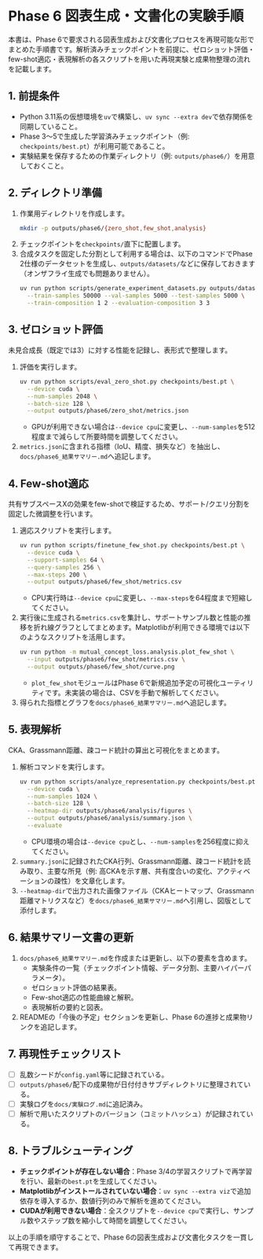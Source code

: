 # Phase 6 図表生成・文書化の実験手順

本書は、Phase 6で要求される図表生成および文書化プロセスを再現可能な形でまとめた手順書です。解析済みチェックポイントを前提に、ゼロショット評価・few-shot適応・表現解析の各スクリプトを用いた再現実験と成果物整理の流れを記載します。

## 1. 前提条件
- Python 3.11系の仮想環境を`uv`で構築し、`uv sync --extra dev`で依存関係を同期していること。
- Phase 3〜5で生成した学習済みチェックポイント（例: `checkpoints/best.pt`）が利用可能であること。
- 実験結果を保存するための作業ディレクトリ（例: `outputs/phase6/`）を用意しておくこと。

## 2. ディレクトリ準備
1. 作業用ディレクトリを作成します。
   ```bash
   mkdir -p outputs/phase6/{zero_shot,few_shot,analysis}
   ```
2. チェックポイントを`checkpoints/`直下に配置します。
3. 合成タスクを固定した分割として利用する場合は、以下のコマンドでPhase 2仕様のデータセットを生成し、`outputs/datasets/`などに保存しておきます（オンザフライ生成でも問題ありません）。
   ```bash
   uv run python scripts/generate_experiment_datasets.py outputs/datasets \
     --train-samples 50000 --val-samples 5000 --test-samples 5000 \
     --train-composition 1 2 --evaluation-composition 3 3
   ```

## 3. ゼロショット評価
未見合成長（既定では3）に対する性能を記録し、表形式で整理します。

1. 評価を実行します。
   ```bash
   uv run python scripts/eval_zero_shot.py checkpoints/best.pt \
     --device cuda \
     --num-samples 2048 \
     --batch-size 128 \
     --output outputs/phase6/zero_shot/metrics.json
   ```
   - GPUが利用できない場合は`--device cpu`に変更し、`--num-samples`を512程度まで減らして所要時間を調整してください。
2. `metrics.json`に含まれる指標（IoU、精度、損失など）を抽出し、`docs/phase6_結果サマリー.md`へ追記します。

## 4. Few-shot適応
共有サブスペースXの効果をfew-shotで検証するため、サポート/クエリ分割を固定した微調整を行います。

1. 適応スクリプトを実行します。
   ```bash
   uv run python scripts/finetune_few_shot.py checkpoints/best.pt \
     --device cuda \
     --support-samples 64 \
     --query-samples 256 \
     --max-steps 200 \
     --output outputs/phase6/few_shot/metrics.csv
   ```
   - CPU実行時は`--device cpu`に変更し、`--max-steps`を64程度まで短縮してください。
2. 実行後に生成される`metrics.csv`を集計し、サポートサンプル数と性能の推移を折れ線グラフとしてまとめます。Matplotlibが利用できる環境では以下のようなスクリプトを活用します。
   ```bash
   uv run python -m mutual_concept_loss.analysis.plot_few_shot \
     --input outputs/phase6/few_shot/metrics.csv \
     --output outputs/phase6/few_shot/curve.png
   ```
   - `plot_few_shot`モジュールはPhase 6で新規追加予定の可視化ユーティリティです。未実装の場合は、CSVを手動で解析してください。
3. 得られた指標とグラフを`docs/phase6_結果サマリー.md`へ追記します。

## 5. 表現解析
CKA、Grassmann距離、疎コード統計の算出と可視化をまとめます。

1. 解析コマンドを実行します。
   ```bash
   uv run python scripts/analyze_representation.py checkpoints/best.pt \
     --device cuda \
     --num-samples 1024 \
     --batch-size 128 \
     --heatmap-dir outputs/phase6/analysis/figures \
     --output outputs/phase6/analysis/summary.json \
     --evaluate
   ```
   - CPU環境の場合は`--device cpu`とし、`--num-samples`を256程度に抑えてください。
2. `summary.json`に記録されたCKA行列、Grassmann距離、疎コード統計を読み取り、主要な所見（例: 高CKAを示す層、共有度合いの変化、アクティベーションの疎性）を文章化します。
3. `--heatmap-dir`で出力された画像ファイル（CKAヒートマップ、Grassmann距離マトリクスなど）を`docs/phase6_結果サマリー.md`へ引用し、図版として添付します。

## 6. 結果サマリー文書の更新
1. `docs/phase6_結果サマリー.md`を作成または更新し、以下の要素を含めます。
   - 実験条件の一覧（チェックポイント情報、データ分割、主要ハイパーパラメータ）。
   - ゼロショット評価の結果表。
   - Few-shot適応の性能曲線と解釈。
   - 表現解析の要約と図表。
2. READMEの「今後の予定」セクションを更新し、Phase 6の進捗と成果物リンクを追記します。

## 7. 再現性チェックリスト
- [ ] 乱数シードが`config.yaml`等に記録されている。
- [ ] `outputs/phase6/`配下の成果物が日付付きサブディレクトリに整理されている。
- [ ] 実験ログを`docs/実験ログ.md`に追記済み。
- [ ] 解析で用いたスクリプトのバージョン（コミットハッシュ）が記録されている。

## 8. トラブルシューティング
- **チェックポイントが存在しない場合**：Phase 3/4の学習スクリプトで再学習を行い、最新の`best.pt`を生成してください。
- **Matplotlibがインストールされていない場合**：`uv sync --extra viz`で追加依存を導入するか、数値行列のみで解析を進めてください。
- **CUDAが利用できない場合**：全スクリプトを`--device cpu`で実行し、サンプル数やステップ数を縮小して時間を調整してください。

以上の手順を順守することで、Phase 6の図表生成および文書化タスクを一貫して再現できます。
